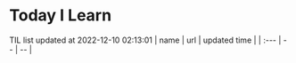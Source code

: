 # Today I Learn 
TIL list updated at 2022-12-10 02:13:01
| name | url | updated time |
| :--- | -- | -- |
